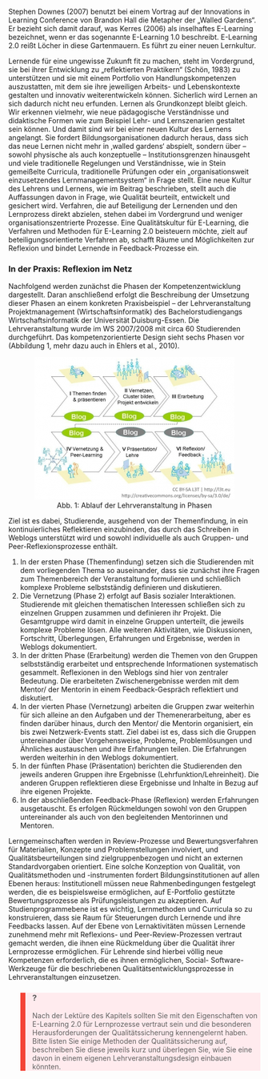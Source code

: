 <!-- filename: 03_Loecher_in_der_Gartenmauer_Neue_Lern-_und_Qualitaetskultur_fuer_E-Learning.md -->
<!-- title: „Löcher in der Gartenmauer“: Neue Lern- und Qualitätskultur für E-Learning -->

Stephen Downes (2007) benutzt bei einem Vortrag auf der Innovations in Learning Conference von Brandon Hall die Metapher der „Walled Gardens“. Er bezieht sich damit darauf, was Kerres (2006) als inselhaftes E-Learning bezeichnet, wenn er das sogenannte E-Learning 1.0 beschreibt. E-Learning 2.0 reißt Löcher in diese Gartenmauern. Es führt zu einer neuen Lernkultur.

Lernende für eine ungewisse Zukunft fit zu machen, steht im Vordergrund, sie bei ihrer Entwicklung zu „reflektierten Praktikern“ (Schön, 1983) zu unterstützen und sie mit einem Portfolio von Handlungskompetenzen auszustatten, mit dem sie ihre jeweiligen Arbeits- und Lebenskontexte gestalten und innovativ weiterentwickeln können. Sicherlich wird Lernen an sich dadurch nicht neu erfunden. Lernen als Grundkonzept bleibt gleich. Wir erkennen vielmehr, wie neue pädagogische Verständnisse und didaktische Formen wie zum Beispiel Lehr- und Lernszenarien gestaltet sein können. Und damit sind wir bei einer neuen Kultur des Lernens angelangt. Sie fordert Bildungsorganisationen dadurch heraus, dass sich das neue Lernen nicht mehr in ‚walled gardens‘ abspielt, sondern über – sowohl physische als auch konzeptuelle – Institutionsgrenzen hinausgeht und viele traditionelle Regelungen und Verständnisse, wie in Stein gemeißelte Curricula, traditionelle Prüfungen oder ein „organisationsweit einzusetzendes Lernmanagementsystem“ in Frage stellt. Eine neue Kultur des Lehrens und Lernens, wie im Beitrag beschrieben, stellt auch die Auffassungen davon in Frage, wie Qualität beurteilt, entwickelt und gesichert wird. Verfahren, die auf Beteiligung der Lernenden und den Lernprozess direkt abzielen, stehen dabei im Vordergrund und weniger organisationszentrierte Prozesse. Eine Qualitätskultur für E-Learning, die Verfahren und Methoden für E-Learning 2.0 beisteuern möchte, zielt auf beteiligungsorientierte Verfahren ab, schafft Räume und Möglichkeiten zur Reflexion und bindet Lernende in Feedback-Prozesse ein.

### In der Praxis: Reflexion im Netz

Nachfolgend werden zunächst die Phasen der Kompetenzentwicklung dargestellt. Daran anschließend erfolgt die Beschreibung der Umsetzung dieser Phasen an einem konkreten Praxisbeispiel – der Lehrveranstaltung Projektmanagement (Wirtschaftsinformatik) des Bachelorstudiengangs Wirtschaftsinformatik der Universität Duisburg-Essen. Die Lehrveranstaltung wurde im WS 2007/2008 mit circa 60 Studierenden durchgeführt. Das kompetenzorientierte Design sieht sechs Phasen vor (Abbildung 1, mehr dazu auch in Ehlers et al., 2010).

<center><figure>
  <img src="img/1_Ablauf_der_Lehrveranstaltung_in_Phasen.jpg" alt="Abb. 1: Ablauf der Lehrveranstaltung in Phasen">
  <figcaption>Abb. 1: Ablauf der Lehrveranstaltung in Phasen</figcaption>
</figure></center>


Ziel ist es dabei, Studierende, ausgehend von der Themenfindung, in ein kontinuierliches Reflektieren einzubinden, das durch das Schreiben in Weblogs unterstützt wird und sowohl individuelle als auch Gruppen- und Peer-Reflexionsprozesse enthält.

</blockquote>

1. In der ersten Phase (Themenfindung) setzen sich die Studierenden mit dem vorliegenden Thema so auseinander, dass sie zunächst ihre Fragen zum Themenbereich der Veranstaltung formulieren und schließlich komplexe Probleme selbstständig definieren und diskutieren.
2. Die Vernetzung (Phase 2) erfolgt auf Basis sozialer Interaktionen. Studierende mit gleichen thematischen Interessen schließen sich zu einzelnen Gruppen zusammen und definieren ihr Projekt. Die Gesamtgruppe wird damit in einzelne Gruppen unterteilt, die jeweils komplexe Probleme lösen. Alle weiteren Aktivitäten, wie Diskussionen, Fortschritt, Überlegungen, Erfahrungen und Ergebnisse, werden in Weblogs dokumentiert.
3. In der dritten Phase (Erarbeitung) werden die Themen von den Gruppen selbstständig erarbeitet und entsprechende Informationen systematisch gesammelt. Reflexionen in den Weblogs sind hier von zentraler Bedeutung. Die erarbeiteten Zwischenergebnisse werden mit dem Mentor/ der Mentorin in einem Feedback-Gespräch reflektiert und diskutiert.
4. In der vierten Phase (Vernetzung) arbeiten die Gruppen zwar weiterhin für sich alleine an den Aufgaben und der Themenerarbeitung, aber es finden darüber hinaus, durch den Mentor/ die Mentorin organisiert, ein bis zwei Netzwerk-Events statt. Ziel dabei ist es, dass sich die Gruppen untereinander über Vorgehensweise, Probleme, Problemlösungen und Ähnliches austauschen und ihre Erfahrungen teilen. Die Erfahrungen werden weiterhin in den Weblogs dokumentiert.
5. In der fünften Phase (Präsentation) berichten die Studierenden den jeweils anderen Gruppen ihre Ergebnisse (Lehrfunktion/Lehreinheit). Die anderen Gruppen reflektieren diese Ergebnisse und Inhalte in Bezug auf ihre eigenen Projekte.
6. In der abschließenden Feedback-Phase (Reflexion) werden Erfahrungen ausgetauscht. Es erfolgen Rückmeldungen sowohl von den Gruppen untereinander als auch von den begleitenden Mentorinnen und Mentoren.

Lerngemeinschaften werden in Review-Prozesse und Bewertungsverfahren für Materialien, Konzepte und Problemstellungen involviert, und Qualitätsbeurteilungen sind zielgruppenbezogen und nicht an externen Standardvorgaben orientiert. Eine solche Konzeption von Qualität, von Qualitätsmethoden und -instrumenten fordert Bildungsinstitutionen auf allen Ebenen heraus: Institutionell müssen neue Rahmenbedingungen festgelegt werden, die es beispielsweise ermöglichen, auf E-Portfolio gestützte Bewertungsprozesse als Prüfungsleistungen zu akzeptieren. Auf Studienprogrammebene ist es wichtig, Lernmethoden und Curricula so zu konstruieren, dass sie Raum für Steuerungen durch Lernende und ihre Feedbacks lassen. Auf der Ebene von Lernaktivitäten müssen Lernende zunehmend mehr mit Reflexions- und Peer-Review-Prozessen vertraut gemacht werden, die ihnen eine Rückmeldung über die Qualität ihrer Lernprozesse ermöglichen. Für Lehrende sind hierbei völlig neue Kompetenzen erforderlich, die es ihnen ermöglichen, Social- Software-Werkzeuge für die beschriebenen Qualitätsentwicklungsprozesse in Lehrveranstaltungen einzusetzen.

<blockquote style="background: #FFEBEE; border-left: 10px solid #F44336">

### ?

Nach der Lektüre des Kapitels sollten Sie mit den Eigenschaften von E-Learning 2.0 für Lernprozesse vertraut sein und die besonderen Herausforderungen der Qualitätssicherung kennengelernt haben. Bitte listen Sie einige Methoden der Qualitätssicherung auf, beschreiben Sie diese jeweils kurz und überlegen Sie, wie Sie eine davon in einem eigenen Lehrveranstaltungsdesign einbauen könnten.

</blockquote>
